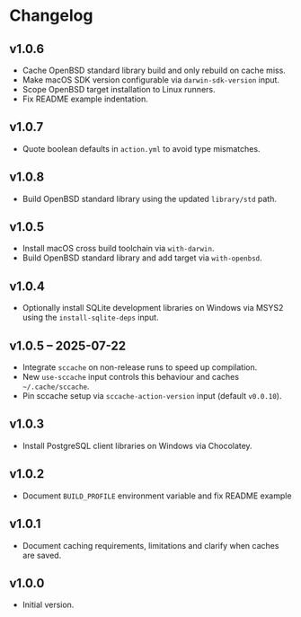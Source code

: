 
# Changelog

## v1.0.6

- Cache OpenBSD standard library build and only rebuild on cache miss.
- Make macOS SDK version configurable via `darwin-sdk-version` input.
- Scope OpenBSD target installation to Linux runners.
- Fix README example indentation.

## v1.0.7

- Quote boolean defaults in `action.yml` to avoid type mismatches.

## v1.0.8

- Build OpenBSD standard library using the updated `library/std` path.

## v1.0.5

- Install macOS cross build toolchain via `with-darwin`.
- Build OpenBSD standard library and add target via `with-openbsd`.

## v1.0.4

- Optionally install SQLite development libraries on Windows via MSYS2 using the
  `install-sqlite-deps` input.

## v1.0.5 – 2025-07-22

- Integrate `sccache` on non-release runs to speed up compilation.
- New `use-sccache` input controls this behaviour and caches `~/.cache/sccache`.
- Pin sccache setup via `sccache-action-version` input (default `v0.0.10`).

## v1.0.3

- Install PostgreSQL client libraries on Windows via Chocolatey.

## v1.0.2

- Document `BUILD_PROFILE` environment variable and fix README example

## v1.0.1

- Document caching requirements, limitations and clarify when caches are saved.

## v1.0.0
- Initial version.
